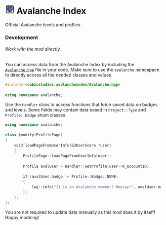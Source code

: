 # <img src="../logo.png" width="30" alt="The mod's logo." /> Avalanche Index
Official Avalanche levels and profiles.

### Development
###### Work with the mod directly.
You can access data from the Avalanche Index by including the [`Avalanche.hpp`](Avalanche.hpp) file in your code. Make sure to use the `avalanche` namespace to directly access all the needed classes and values.

```cpp
#include <cubicstudios.avalancheindex/Avalanche.hpp>

using namespace avalanche;
```

Use the `Handler` class to access functions that fetch saved data on badges and levels. Some fields may contain data based in `Project::Type` and `Profile::Badge` enum classes.

```cpp
using namespace avalanche;

class $modify(ProfilePage)
{
	void loadPageFromUserInfo(GJUserScore *user)
	{
		ProfilePage::loadPageFromUserInfo(user);

		Profile avalUser = Handler::GetProfile(user->m_accountID);

		if (avalUser.badge != Profile::Badge::NONE)
        {
            log::info("{} is an Avalanche member! Hooray!", avalUser.name);
        };
	};
};
```

You are not required to update data manually as this mod does it by itself! Happy modding!